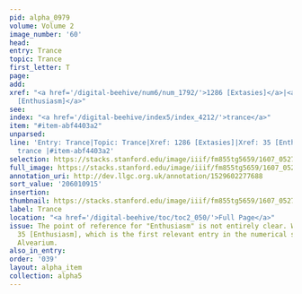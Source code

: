 ```yaml
---
pid: alpha_0979
volume: Volume 2
image_number: '60'
head:
entry: Trance
topic: Trance
first_letter: T
page:
add:
xref: "<a href='/digital-beehive/num6/num_1792/'>1286 [Extasies]</a>|<a href='/digital-beehive/num1/num_0035/'>35
  [Enthusiasm]</a>"
see:
index: "<a href='/digital-beehive/index5/index_4212/'>trance</a>"
item: "#item-abf4403a2"
unparsed:
line: 'Entry: Trance|Topic: Trance|Xref: 1286 [Extasies]|Xref: 35 [Enthusiasm]|Index:
  trance |#item-abf4403a2'
selection: https://stacks.stanford.edu/image/iiif/fm855tg5659/1607_0527/810,915,3005,458/full/0/default.jpg
full_image: https://stacks.stanford.edu/image/iiif/fm855tg5659/1607_0527/full/full/0/default.jpg
annotation_uri: http://dev.llgc.org.uk/annotation/1529602277688
sort_value: '206010915'
insertion:
thumbnail: https://stacks.stanford.edu/image/iiif/fm855tg5659/1607_0527/810,915,600,180/250,/0/default.jpg
label: Trance
location: "<a href='/digital-beehive/toc/toc2_050/'>Full Page</a>"
issue: The point of reference for "Enthusiasm" is not entirely clear. We linked to
  35 [Enthusiasm], which is the first relevant entry in the numerical section of the
  Alvearium.
also_in_entry:
order: '039'
layout: alpha_item
collection: alpha5
---
```

